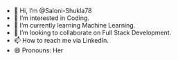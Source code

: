 - 👋 Hi, I’m @Saloni-Shukla78
- 👀 I’m interested in Coding.
- 🌱 I’m currently learning Machine Learning.
- 💞️ I’m looking to collaborate on Full Stack Development.
- 📫 How to reach me via LinkedIn.
- 😄 Pronouns: Her

<!---
Saloni-Shukla78/Saloni-Shukla78 is a ✨ special ✨ repository because its `README.md` (this file) appears on your GitHub profile.
You can click the Preview link to take a look at your changes.
--->
